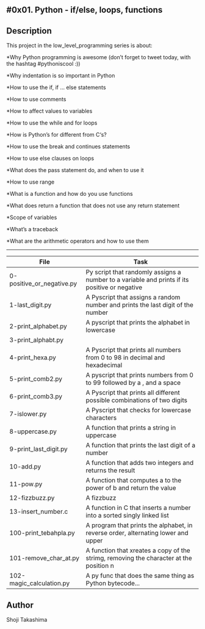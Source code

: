 #0x01. Python - if/else, loops, functions
---
## Description

This project in the low_level_programming series is about:

*Why Python programming is awesome (don’t forget to tweet today, with the hashtag #pythoniscool :))

*Why indentation is so important in Python

*How to use the if, if ... else statements

*How to use comments

*How to affect values to variables

*How to use the while and for loops

*How is Python’s for different from C‘s?

*How to use the break and continues statements

*How to use else clauses on loops

*What does the pass statement do, and when to use it

*How to use range

*What is a function and how do you use functions

*What does return a function that does not use any return statement

*Scope of variables

*What’s a traceback

*What are the arithmetic operators and how to use them

---
File|Task
---|---
0-positive_or_negative.py | Py script that randomly assigns a number to a variable and prints if its positive or negative
1-last_digit.py | A Pyscript that assigns a random number and prints the last digit of the number
2-print_alphabet.py | A pyscript that prints the alphabet in lowercase
3-print_alphabt.py | 
4-print_hexa.py | A Pyscript that prints all numbers from 0 to 98 in decimal and hexadecimal
5-print_comb2.py | A pyscript that prints numbers from 0 to 99 followed by a , and a space
6-print_comb3.py | A Pyscript that prints all different possible combinations of two digits
7-islower.py | A Pyscript that checks for lowercase characters
8-uppercase.py | A function that prints a string in uppercase
9-print_last_digit.py | A function that prints the last digit of a number
10-add.py | A function that adds two integers and returns the result
11-pow.py | A function that computes a to the power of b and return the value
12-fizzbuzz.py | A fizzbuzz
13-insert_number.c | A function in C that inserts a number into a sorted singly linked list
100-print_tebahpla.py | A program that prints the alphabet, in reverse order, alternating lower and upper
101-remove_char_at.py | A function that xreates a copy of the strimg, removing the character at the position n
102-magic_calculation.py | A py func that does the same thing as Python bytecode...

## Author
 Shoji Takashima

